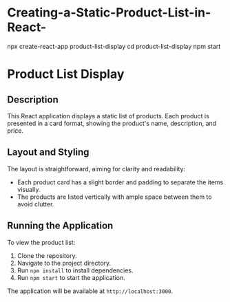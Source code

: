 # Creating-a-Static-Product-List-in-React-

npx create-react-app product-list-display
cd product-list-display
npm start

# Product List Display

## Description

This React application displays a static list of products. Each product is presented in a card format, showing the product's name, description, and price.

## Layout and Styling

The layout is straightforward, aiming for clarity and readability:
- Each product card has a slight border and padding to separate the items visually.
- The products are listed vertically with ample space between them to avoid clutter.

## Running the Application

To view the product list:
1. Clone the repository.
2. Navigate to the project directory.
3. Run `npm install` to install dependencies.
4. Run `npm start` to start the application.

The application will be available at `http://localhost:3000`.
